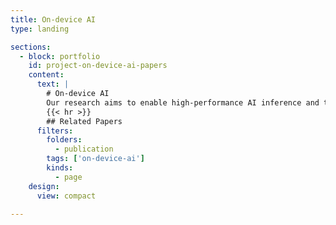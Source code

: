```yaml
---
title: On-device AI
type: landing

sections:
  - block: portfolio
    id: project-on-device-ai-papers
    content:
      text: |
        # On-device AI
        Our research aims to enable high-performance AI inference and training on resource-constrained mobile and embedded devices, to enable emerging applications such as AIoT, smart health and embodied AI. We utilize fine-grained and explainable knowledge about AI model execution to determine the most efficient part of the model for on-device training and inference, and employ modular neural networks that incorporate domain knowledge of specific system applications into the neural network module design. Our recent research focuses on enabling computational efficient inference and training of modern Large Language Models (LLMs) on weak devices, to efficiently incorporate these devices’ rich varieties of data modalities into the LLMs’ representation power and hence allow more flexible domain adaptation and model personalization.
        {{< hr >}}
        ## Related Papers
      filters:
        folders:
          - publication
        tags: ['on-device-ai'] 
        kinds:
          - page
    design:
      view: compact

---
```

